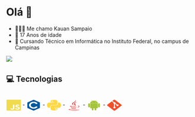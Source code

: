 # Olá 👋

  - 👨🏻‍🦱 Me chamo Kauan Sampaio
  - 💫 17 Anos de idade
  - 💚 Cursando Técnico em Informática no Instituto Federal, no campus de Campinas



<div>
  <a href="https://github.com/KauanSampaio">
    <img height="180em" src="https://github-readme-stats.vercel.app/api?username=KauanSampaio&show_icons=true&theme=react&include_all_commits=true&count_private=true"/>
    <!--<img height="180em" src="https://github-readme-stats.vercel.app/api/top-langs/?username=KauanSampaio&layout=compact&langs_count=7&theme=dark"/>-->
  </a>
</div>
  
  ## 💻 Tecnologias
  
  <div style="display: inline_block"><br>
  <img align="center" alt="Kauan-JS" height="30" width="40" src="https://github.com/devicons/devicon/blob/master/icons/javascript/javascript-plain.svg">
  -
  <img align="center" alt="Kauan-C" height="30" width="40" src="https://github.com/devicons/devicon/blob/master/icons/c/c-plain.svg">
  -
  <img align="center" alt="Kauan-Python" height="30" width="40" src="https://github.com/devicons/devicon/blob/master/icons/python/python-plain.svg">
  -
  <img align="center" alt="Kauan-Java" height="30" width="40" src="https://github.com/devicons/devicon/blob/master/icons/java/java-plain.svg">
  -
  <img align="center" alt="Kauan-Android" height="30" width="40" src="https://github.com/devicons/devicon/blob/master/icons/android/android-plain.svg">
  -
  <img align="center" alt="Kauan-Git" height="30" width="40" src="https://github.com/devicons/devicon/blob/master/icons/git/git-plain.svg">
</div>
